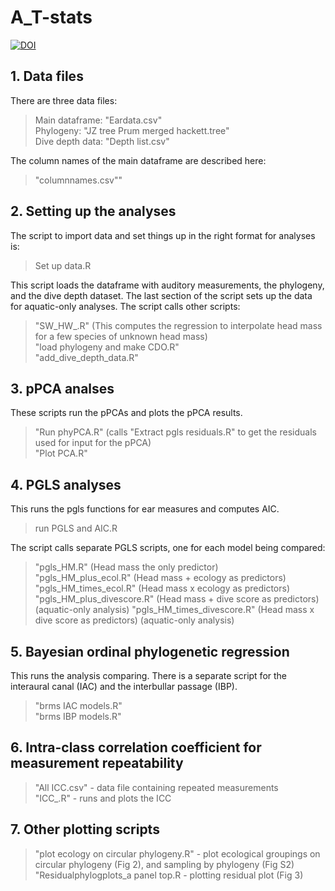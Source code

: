 
# A_T-stats
[![DOI](https://zenodo.org/badge/313591727.svg)](https://zenodo.org/badge/latestdoi/313591727)
## 1. Data files
There are three data files:  
>Main dataframe:  "Eardata.csv"    
Phylogeny:  "JZ tree Prum merged hackett.tree"  
Dive depth data:  "Depth list.csv"  

The column names of the main dataframe are described here: 
>"columnnames.csv""

## 2. Setting up the analyses
The script to import data and set things up in the right format for analyses is:
> Set up data.R

This script loads the dataframe with auditory measurements, the phylogeny, and the dive depth dataset. The last section of the script sets up the data for aquatic-only analyses. The script calls other scripts:

>"SW_HW_.R"    (This computes the regression to interpolate head mass for a few species of unknown head mass)  
>"load phylogeny and make CDO.R"  
>"add_dive_depth_data.R"  


## 3. pPCA analses
These scripts run the pPCAs and plots the pPCA results.  
> "Run phyPCA.R"   (calls "Extract pgls residuals.R" to get the residuals used for input for the pPCA)    
"Plot PCA.R"  

## 4. PGLS analyses

This runs the pgls functions for ear measures and computes AIC.
> run PGLS and AIC.R

The script calls separate PGLS scripts, one for each model being compared:  
>"pgls_HM.R" (Head mass the only predictor)  
"pgls_HM_plus_ecol.R" (Head mass + ecology as predictors)                             
"pgls_HM_times_ecol.R"  (Head mass x ecology as predictors)  
"pgls_HM_plus_divescore.R" (Head mass + dive score as predictors) (aquatic-only analysis)
"pgls_HM_times_divescore.R" (Head mass x dive score as predictors) (aquatic-only analysis)

## 5. Bayesian ordinal phylogenetic regression
This runs the analysis comparing. There is a separate script for the interaural canal (IAC) and the interbullar passage (IBP).
> "brms IAC models.R"  
"brms IBP models.R"

## 6. Intra-class correlation coefficient for measurement repeatability
> "All ICC.csv" - data file containing repeated measurements  
> "ICC_.R" - runs and plots the ICC 


## 7. Other plotting scripts
> "plot ecology on circular phylogeny.R" - plot ecological groupings on circular phylogeny (Fig 2), and sampling by phylogeny (Fig S2)  
"Residualphylogplots_a panel top.R - plotting residual plot (Fig 3)


